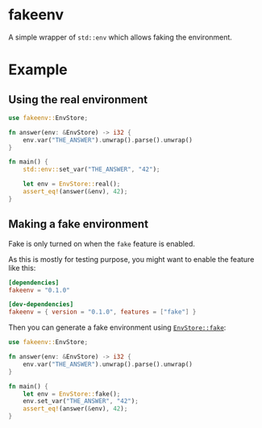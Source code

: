 # fakeenv

A simple wrapper of `std::env` which allows faking the environment.

[`std::env`]: https://doc.rust-lang.org/std/env/index.html

# Example

## Using the real environment

```rust
use fakeenv::EnvStore;

fn answer(env: &EnvStore) -> i32 {
    env.var("THE_ANSWER").unwrap().parse().unwrap()
}

fn main() {
    std::env::set_var("THE_ANSWER", "42");

    let env = EnvStore::real();
    assert_eq!(answer(&env), 42);
}
```

## Making a fake environment

Fake is only turned on when the `fake` feature is enabled.

As this is mostly for testing purpose, you might want to enable
the feature like this:

```toml
[dependencies]
fakeenv = "0.1.0"

[dev-dependencies]
fakeenv = { version = "0.1.0", features = ["fake"] }
```

Then you can generate a fake environment using [`EnvStore::fake`]:

[`EnvStore::fake`]: struct.EnvStore.html#method.fake

```rust
use fakeenv::EnvStore;

fn answer(env: &EnvStore) -> i32 {
    env.var("THE_ANSWER").unwrap().parse().unwrap()
}

fn main() {
    let env = EnvStore::fake();
    env.set_var("THE_ANSWER", "42");
    assert_eq!(answer(&env), 42);
}
```
